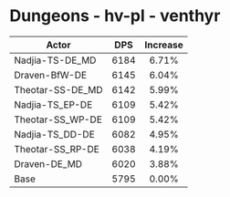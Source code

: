 # Dungeons - hv-pl - venthyr
| Actor | DPS | Increase |
|---|:---:|:---:|
|Nadjia-TS-DE_MD|6184|6.71%|
|Draven-BfW-DE|6145|6.04%|
|Theotar-SS-DE_MD|6142|5.99%|
|Nadjia-TS_EP-DE|6109|5.42%|
|Theotar-SS_WP-DE|6109|5.42%|
|Nadjia-TS_DD-DE|6082|4.95%|
|Theotar-SS_RP-DE|6038|4.19%|
|Draven-DE_MD|6020|3.88%|
|Base|5795|0.00%|
